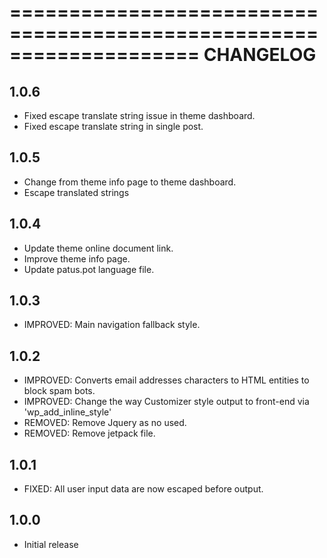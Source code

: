 ====================================================================
CHANGELOG
====================================================================

## 1.0.6
* Fixed escape translate string issue in theme dashboard.
* Fixed escape translate string in single post.

## 1.0.5
* Change from theme info page to theme dashboard.
* Escape translated strings


## 1.0.4
* Update theme online document link.
* Improve theme info page.
* Update patus.pot language file.


## 1.0.3
* IMPROVED: Main navigation fallback style.

## 1.0.2
* IMPROVED: Converts email addresses characters to HTML entities to block spam bots.
* IMPROVED: Change the way Customizer style output to front-end via 'wp_add_inline_style'
* REMOVED: Remove Jquery as no used.
* REMOVED: Remove jetpack file.

## 1.0.1
* FIXED: All user input data are now escaped before output.

## 1.0.0
* Initial release
